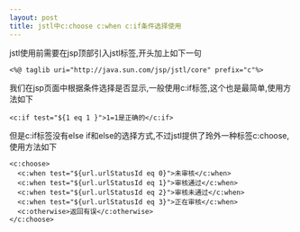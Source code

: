 ```yaml
---
layout: post
title: jstl中c:choose c:when c:if条件选择使用
---
```


jstl使用前需要在jsp顶部引入jstl标签,开头加上如下一句

    <%@ taglib uri="http://java.sun.com/jsp/jstl/core" prefix="c"%>

我们在jsp页面中根据条件选择是否显示,一般使用c:if标签,这个也是最简单,使用方法如下

    <c:if test="${1 eq 1 }">1=1是正确的</c:if>

但是c:if标签没有else if和else的选择方式,不过jstl提供了玲外一种标签c:choose,使用方法如下
    
    <c:choose>
      <c:when test="${url.urlStatusId eq 0}">未审核</c:when>
      <c:when test="${url.urlStatusId eq 1}">审核通过</c:when> 
      <c:when test="${url.urlStatusId eq 2}">审核未通过</c:when> 
      <c:when test="${url.urlStatusId eq 3}">正在审核</c:when>  
      <c:otherwise>返回有误</c:otherwise>
    </c:choose> 
